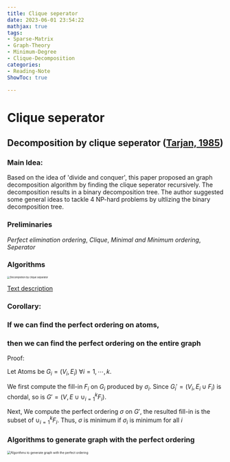 ```yaml
---
title: Clique seperator
date: 2023-06-01 23:54:22
mathjax: true
tags:
- Sparse-Matrix
- Graph-Theory
- Minimum-Degree
- Clique-Decomposition
categories:
- Reading-Note
ShowToc: true

---
```


# Clique seperator

## Decomposition by clique seperator ([Tarjan, 1985](https://scholar.google.com/citations?user=lazJixIAAAAJ&hl=zh-CN&oi=sra))
### Main Idea: 

Based on the idea of 'divide and conquer', this paper proposed an graph decomposition algorithm by finding the clique seperator recursively. The decomposition results in a binary decomposition tree. The author suggested some general ideas to tackle 4 NP-hard problems by ultlizing the binary decomposition tree.

### Preliminaries

*Perfect elimination ordering*, *Clique*, *Minimal and Minimum ordering*, *Seperator*

### Algorithms

<img src="https://p.ipic.vip/c3fqaa.png" alt="Decompistion by clique separator" style="zoom:40%;" />

[Text description](https://scholar.google.com/citations?user=lazJixIAAAAJ&hl=zh-CN&oi=sra)

### Corollary: 

### If we can find the perfect ordering on atoms,

### then we can find the perfect ordering on the entire graph

Proof: 

Let Atoms be $G_i=(V_i, E_i)\ \forall i=1,\cdots,k$. 

We first compute the fill-in $F_i$ on $G_i$ produced by $\sigma_i$. Since $G_i'=(V_i, E_i\cup F_i)$ is chordal, so is $G'=(V, E\cup \cup_{i=1}^kF_i)$.

Next, We compute the perfect ordering $\sigma$ on $G'$, the resulted fill-in is the subset of $\cup_{i=1}^kF_i$. Thus, $\sigma$ is minimum if $\sigma_i$ is minimum for all $i$



### Algorithms to generate graph with the perfect ordering

<img src="https://p.ipic.vip/zat33a.png" alt="Algorithms to generate graph with the perfect ordering" style="zoom:50%;" />















